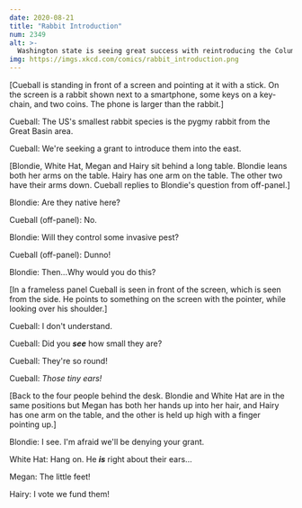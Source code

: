 ```yaml
---
date: 2020-08-21
title: "Rabbit Introduction"
num: 2349
alt: >-
  Washington state is seeing great success with reintroducing the Columbia River Basin subpopulation. We cannot allow them to further widen the interstate bun gap.
img: https://imgs.xkcd.com/comics/rabbit_introduction.png
---
```

[Cueball is standing in front of a screen and pointing at it with a stick. On the screen is a rabbit shown next to a smartphone, some keys on a key-chain, and two coins. The phone is larger than the rabbit.]

Cueball: The US's smallest rabbit species is the pygmy rabbit from the Great Basin area.

Cueball: We're seeking a grant to introduce them into the east.

[Blondie, White Hat, Megan and Hairy sit behind a long table. Blondie leans both her arms on the table. Hairy has one arm on the table. The other two have their arms down. Cueball replies to Blondie's question from off-panel.]

Blondie: Are they native here?

Cueball (off-panel): No.

Blondie: Will they control some invasive pest?

Cueball (off-panel): Dunno!

Blondie: Then...Why would you do this?

[In a frameless panel Cueball is seen in front of the screen, which is seen from the side. He points to something on the screen with the pointer, while looking over his shoulder.]

Cueball: I don't understand.

Cueball: Did you ***see*** how small they are?

Cueball: They're so round!

Cueball: *Those tiny ears!*

[Back to the four people behind the desk. Blondie and White Hat are in the same positions but Megan has both her hands up into her hair, and Hairy has one arm on the table, and the other is held up high with a finger pointing up.]

Blondie: I see. I'm afraid we'll be denying your grant.

White Hat: Hang on. He ***is*** right about their ears...

Megan: The little feet!

Hairy: I vote we fund them!